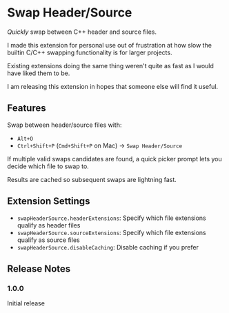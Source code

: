 # Swap Header/Source

_Quickly_ swap between C++ header and source files.

I made this extension for personal use out of frustration at how slow the builtin C/C++ swapping functionality is for larger projects. 

Existing extensions doing the same thing weren't quite as fast as I would have liked them to be.

I am releasing this extension in hopes that someone else will find it useful.

## Features

Swap between header/source files with:
* `Alt+O`
* `Ctrl+Shift+P` (`Cmd+Shift+P` on Mac) -> `Swap Header/Source`

If multiple valid swaps candidates are found, a quick picker prompt lets you decide which file to swap to.

Results are cached so subsequent swaps are lightning fast.

## Extension Settings

* `swapHeaderSource.headerExtensions`: Specify which file extensions qualify as header files
* `swapHeaderSource.sourceExtensions`: Specify which file extensions qualify as source files
* `swapHeaderSource.disableCaching`: Disable caching if you prefer

## Release Notes

### 1.0.0

Initial release
